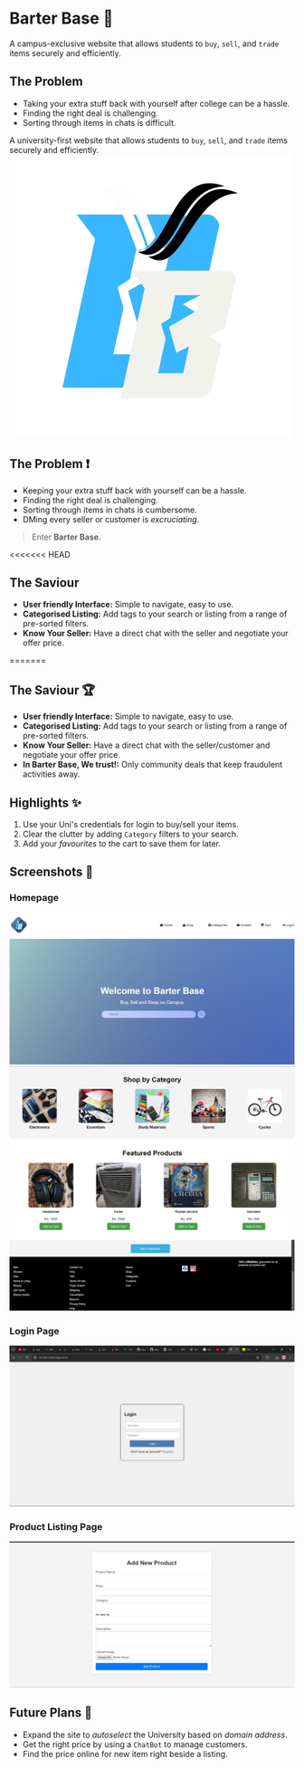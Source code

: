# Barter Base 💱
A campus-exclusive website that allows students to `buy`, `sell`, and `trade` items securely and efficiently.  

## The Problem
* Taking your extra stuff back with yourself after college can be a hassle. 
* Finding the right deal is challenging.
* Sorting through items in chats is difficult.

A university-first website that allows students to `buy`, `sell`, and `trade` items securely and efficiently.  
![Barter Base Logo](assets/logo_hackinno3.png)

## The Problem ❗
* Keeping your extra stuff back with yourself can be a hassle. 
* Finding the right deal is challenging.
* Sorting through items in chats is cumbersome.
* DMing every seller or customer is *excruciating*.

> Enter **Barter Base.**

<<<<<<< HEAD
## The Saviour
* **User friendly Interface:** Simple to navigate, easy to use.
* **Categorised Listing:** Add tags to your search or listing from a range of pre-sorted filters.
* **Know Your Seller:** Have a direct chat with the seller and negotiate your offer price.

=======
## The Saviour 🏆
* **User friendly Interface:** Simple to navigate, easy to use.
* **Categorised Listing:** Add tags to your search or listing from a range of pre-sorted filters.
* **Know Your Seller:** Have a direct chat with the seller/customer and negotiate your offer price.
* **In Barter Base, We trust!:** Only community deals that keep fraudulent activities away.

## Highlights ✨
1. Use your Uni's credentials for login to buy/sell your items.
2. Clear the clutter by adding `Category` filters to your search.
3. Add your *favourites* to the cart to save them for later.

## Screenshots 📸
### Homepage
![Homepage Screenshot](assets/Header.jpg)
![Homepage Screenshot](assets/Screenshot1.jpg)
![Homepage Screenshot](assets/Screenshot2.jpg)
![Homepage Screenshot](assets/Screenshot3.jpg)
![Homepage Screenshot](assets/Screenshot4.png)

### Login Page
![Login Page](assets/Screenshot5.jpg)

### Product Listing Page
![Product Listing Page](assets/Screenshot6.jpg)

## Future Plans 🚀
* Expand the site to *autoselect* the University based on *domain address*.
* Get the right price by using a `ChatBot` to manage customers.
* Find the price online for new item right beside a listing.
